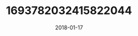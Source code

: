 ---
title: "1693782032415822044"
cover: "2018-01-17 07.29.34 1693782032415822044_46248401"
photo: "2018-01-17 07.29.34 1693782032415822044_46248401"
date: "2018-01-17"
type: "photo"
---